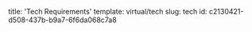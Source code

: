 title: 'Tech Requirements'
template: virtual/tech
slug: tech
id: c2130421-d508-437b-b9a7-6f6da068c7a8
